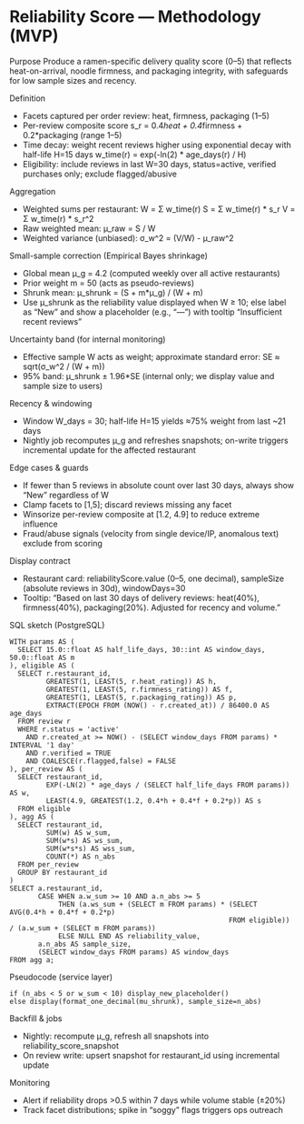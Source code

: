 # Reliability Score — Methodology (MVP)

Purpose
Produce a ramen-specific delivery quality score (0–5) that reflects heat-on-arrival, noodle firmness, and packaging integrity, with safeguards for low sample sizes and recency.

Definition
- Facets captured per order review: heat, firmness, packaging (1–5)
- Per-review composite score s_r = 0.4*heat + 0.4*firmness + 0.2*packaging (range 1–5)
- Time decay: weight recent reviews higher using exponential decay with half-life H=15 days
  w_time(r) = exp(-ln(2) * age_days(r) / H)
- Eligibility: include reviews in last W=30 days, status=active, verified purchases only; exclude flagged/abusive

Aggregation
- Weighted sums per restaurant:
  W = Σ w_time(r)
  S = Σ w_time(r) * s_r
  V = Σ w_time(r) * s_r^2
- Raw weighted mean: μ_raw = S / W
- Weighted variance (unbiased): σ_w^2 = (V/W) - μ_raw^2

Small-sample correction (Empirical Bayes shrinkage)
- Global mean μ_g = 4.2 (computed weekly over all active restaurants)
- Prior weight m = 50 (acts as pseudo-reviews)
- Shrunk mean: μ_shrunk = (S + m*μ_g) / (W + m)
- Use μ_shrunk as the reliability value displayed when W ≥ 10; else label as “New” and show a placeholder (e.g., “—”) with tooltip “Insufficient recent reviews”

Uncertainty band (for internal monitoring)
- Effective sample W acts as weight; approximate standard error: SE ≈ sqrt(σ_w^2 / (W + m))
- 95% band: μ_shrunk ± 1.96*SE (internal only; we display value and sample size to users)

Recency & windowing
- Window W_days = 30; half-life H=15 yields ≈75% weight from last ~21 days
- Nightly job recomputes μ_g and refreshes snapshots; on-write triggers incremental update for the affected restaurant

Edge cases & guards
- If fewer than 5 reviews in absolute count over last 30 days, always show “New” regardless of W
- Clamp facets to [1,5]; discard reviews missing any facet
- Winsorize per-review composite at [1.2, 4.9] to reduce extreme influence
- Fraud/abuse signals (velocity from single device/IP, anomalous text) exclude from scoring

Display contract
- Restaurant card: reliabilityScore.value (0–5, one decimal), sampleSize (absolute reviews in 30d), windowDays=30
- Tooltip: “Based on last 30 days of delivery reviews: heat(40%), firmness(40%), packaging(20%). Adjusted for recency and volume.”

SQL sketch (PostgreSQL)
```
WITH params AS (
  SELECT 15.0::float AS half_life_days, 30::int AS window_days, 50.0::float AS m
), eligible AS (
  SELECT r.restaurant_id,
         GREATEST(1, LEAST(5, r.heat_rating)) AS h,
         GREATEST(1, LEAST(5, r.firmness_rating)) AS f,
         GREATEST(1, LEAST(5, r.packaging_rating)) AS p,
         EXTRACT(EPOCH FROM (NOW() - r.created_at)) / 86400.0 AS age_days
  FROM review r
  WHERE r.status = 'active'
    AND r.created_at >= NOW() - (SELECT window_days FROM params) * INTERVAL '1 day'
    AND r.verified = TRUE
    AND COALESCE(r.flagged,false) = FALSE
), per_review AS (
  SELECT restaurant_id,
         EXP(-LN(2) * age_days / (SELECT half_life_days FROM params)) AS w,
         LEAST(4.9, GREATEST(1.2, 0.4*h + 0.4*f + 0.2*p)) AS s
  FROM eligible
), agg AS (
  SELECT restaurant_id,
         SUM(w) AS w_sum,
         SUM(w*s) AS ws_sum,
         SUM(w*s*s) AS wss_sum,
         COUNT(*) AS n_abs
  FROM per_review
  GROUP BY restaurant_id
)
SELECT a.restaurant_id,
       CASE WHEN a.w_sum >= 10 AND a.n_abs >= 5
            THEN (a.ws_sum + (SELECT m FROM params) * (SELECT AVG(0.4*h + 0.4*f + 0.2*p)
                                                      FROM eligible)) / (a.w_sum + (SELECT m FROM params))
            ELSE NULL END AS reliability_value,
       a.n_abs AS sample_size,
       (SELECT window_days FROM params) AS window_days
FROM agg a;
```

Pseudocode (service layer)
```
if (n_abs < 5 or w_sum < 10) display_new_placeholder()
else display(format_one_decimal(mu_shrunk), sample_size=n_abs)
```

Backfill & jobs
- Nightly: recompute μ_g, refresh all snapshots into reliability_score_snapshot
- On review write: upsert snapshot for restaurant_id using incremental update

Monitoring
- Alert if reliability drops >0.5 within 7 days while volume stable (±20%)
- Track facet distributions; spike in “soggy” flags triggers ops outreach


